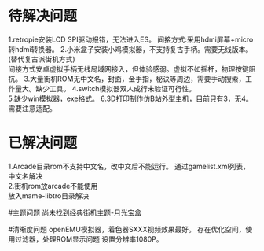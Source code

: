 # 待解决问题
1.retropie安装LCD SPI驱动报错，无法进入ES。 
间接方式:采用hdmi屏幕+micro转hdmi转换器。
2.小米盒子安装小鸡模拟器，不支持复古手柄。需要无线版本。(替代复古派街机方式)  
间接方式安卓虚拟手柄无线局域网接入，但体验感弱。虚拟不如摇杆，物理按键阻抗。 
3.大量街机ROM无中文名，封面，金手指，秘诀等周边，需要手动搜索，工作量大。缺少工具。 
4.switch模拟器双人成行未验证可行性。   
5.缺少win模拟器，exe格式。 
6.3D打印制作仿B站外型主机，目前只有3，无4。需要注意适配。

# 已解决问题
1.Arcade目录rom不支持中文名，改中文后不能运行。
通过gamelist.xml列表，中文名解决  
2.街机rom放arcade不能使用  
放入mame-libtro目录解决

#主题问题
尚未找到经典街机主题-月光宝盒  


#清晰度问题
openEMU模拟器，着色器SXXX视频效果最好。
存在优化空间，使用过滤器，处理ROM显示问题
设置分辨率1080P。


